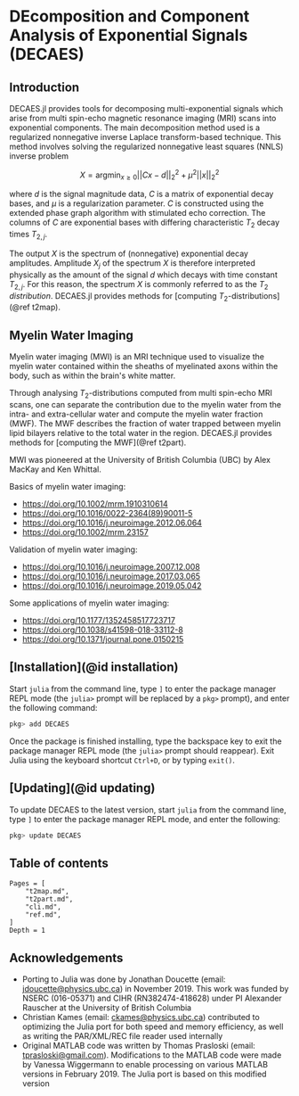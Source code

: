 # DEcomposition and Component Analysis of Exponential Signals (DECAES)

## Introduction

DECAES.jl provides tools for decomposing multi-exponential signals which arise from multi spin-echo magnetic resonance imaging (MRI) scans into exponential components.
The main decomposition method used is a regularized nonnegative inverse Laplace transform-based technique.
This method involves solving the regularized nonnegative least squares (NNLS) inverse problem

```math
X = \mathrm{argmin}_{x \ge 0} ||Cx - d||_2^2 + \mu^2 ||x||_2^2
```

where $d$ is the signal magnitude data, $C$ is a matrix of exponential decay bases, and $\mu$ is a regularization parameter.
$C$ is constructed using the extended phase graph algorithm with stimulated echo correction.
The columns of $C$ are exponential bases with differing characteristic $T_2$ decay times $T_{2,j}$.

The output $X$ is the spectrum of (nonnegative) exponential decay amplitudes.
Amplitude $X_j$ of the spectrum $X$ is therefore interpreted physically as the amount of the signal $d$ which decays with time constant $T_{2,j}$.
For this reason, the spectrum $X$ is commonly referred to as the $T_2$ *distribution*.
DECAES.jl provides methods for [computing $T_2$-distributions](@ref t2map).

## Myelin Water Imaging

Myelin water imaging (MWI) is an MRI technique used to visualize the myelin water contained within the sheaths of myelinated axons within the body, such as within the brain's white matter.

Through analysing $T_2$-distributions computed from multi spin-echo MRI scans, one can separate the contribution due to the myelin water from the intra- and extra-cellular water and compute the myelin water fraction (MWF).
The MWF describes the fraction of water trapped between myelin lipid bilayers relative to the total water in the region.
DECAES.jl provides methods for [computing the MWF](@ref t2part).

MWI was pioneered at the University of British Columbia (UBC) by Alex MacKay and Ken Whittal.

Basics of myelin water imaging:
* <https://doi.org/10.1002/mrm.1910310614>
* <https://doi.org/10.1016/0022-2364(89)90011-5>
* <https://doi.org/10.1016/j.neuroimage.2012.06.064>
* <https://doi.org/10.1002/mrm.23157>

Validation of myelin water imaging:
* <https://doi.org/10.1016/j.neuroimage.2007.12.008>
* <https://doi.org/10.1016/j.neuroimage.2017.03.065>
* <https://doi.org/10.1016/j.neuroimage.2019.05.042>

Some applications of myelin water imaging:
* <https://doi.org/10.1177/1352458517723717>
* <https://doi.org/10.1038/s41598-018-33112-8>
* <https://doi.org/10.1371/journal.pone.0150215>

## [Installation](@id installation)

Start `julia` from the command line, type `]` to enter the package manager REPL mode (the `julia>` prompt will be replaced by a `pkg>` prompt), and enter the following command:

```julia
pkg> add DECAES
```

Once the package is finished installing, type the backspace key to exit the package manager REPL mode (the `julia>` prompt should reappear).
Exit Julia using the keyboard shortcut `Ctrl+D`, or by typing `exit()`.

## [Updating](@id updating)

To update DECAES to the latest version, start `julia` from the command line, type `]` to enter the package manager REPL mode, and enter the following:

```julia
pkg> update DECAES
```

## Table of contents

```@contents
Pages = [
    "t2map.md",
    "t2part.md",
    "cli.md",
    "ref.md",
]
Depth = 1
```

## Acknowledgements

* Porting to Julia was done by Jonathan Doucette (email: jdoucette@physics.ubc.ca) in November 2019. This work was funded by NSERC (016-05371) and CIHR (RN382474-418628) under PI Alexander Rauscher at the University of British Columbia
* Christian Kames (email: ckames@physics.ubc.ca) contributed to optimizing the Julia port for both speed and memory efficiency, as well as writing the PAR/XML/REC file reader used internally
* Original MATLAB code was written by Thomas Prasloski (email: tprasloski@gmail.com). Modifications to the MATLAB code were made by Vanessa Wiggermann to enable processing on various MATLAB versions in February 2019. The Julia port is based on this modified version
